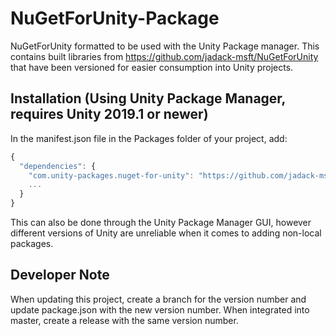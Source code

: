 # NuGetForUnity-Package

NuGetForUnity formatted to be used with the Unity Package manager. This contains built libraries from https://github.com/jadack-msft/NuGetForUnity that have been versioned for easier consumption into Unity projects.

## Installation (Using Unity Package Manager, requires Unity 2019.1 or newer)

In the manifest.json file in the Packages folder of your project, add:

```js
{
  "dependencies": {
    "com.unity-packages.nuget-for-unity": "https://github.com/jadack-msft/NuGetForUnity-Package.git",
    ...
  }
}
```

This can also be done through the Unity Package Manager GUI, however different versions of Unity are unreliable when it comes to adding non-local packages.

## Developer Note

When updating this project, create a branch for the version number and update package.json with the new version number. When integrated into master, create a release with the same version number.